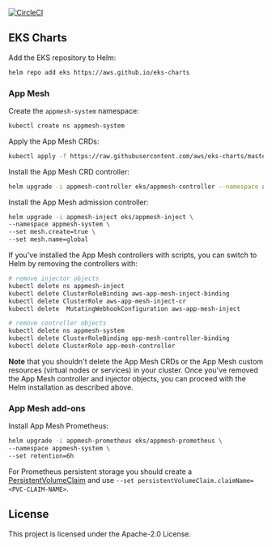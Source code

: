 [![CircleCI](https://circleci.com/gh/aws/eks-charts.svg?style=svg)](https://circleci.com/gh/aws/eks-charts)

## EKS Charts

Add the EKS repository to Helm:

```sh
helm repo add eks https://aws.github.io/eks-charts
```

### App Mesh

Create the `appmesh-system` namespace:

```sh
kubectl create ns appmesh-system
```

Apply the App Mesh CRDs:

```sh
kubectl apply -f https://raw.githubusercontent.com/aws/eks-charts/master/stable/appmesh-controller/crds/crds.yaml
```

Install the App Mesh CRD controller:

```sh
helm upgrade -i appmesh-controller eks/appmesh-controller --namespace appmesh-system
```

Install the App Mesh admission controller:

```sh
helm upgrade -i appmesh-inject eks/appmesh-inject \
--namespace appmesh-system \
--set mesh.create=true \
--set mesh.name=global
```

If you've installed the App Mesh controllers with scripts, you can switch to Helm by
removing the controllers with:
```sh
# remove injector objects
kubectl delete ns appmesh-inject
kubectl delete ClusterRoleBinding aws-app-mesh-inject-binding
kubectl delete ClusterRole aws-app-mesh-inject-cr
kubectl delete  MutatingWebhookConfiguration aws-app-mesh-inject

# remove controller objects
kubectl delete ns appmesh-system
kubectl delete ClusterRoleBinding app-mesh-controller-binding
kubectl delete ClusterRole app-mesh-controller
```

**Note** that you shouldn't delete the App Mesh CRDs or the App Mesh custom resources
(virtual nodes or services) in your cluster.
Once you've removed the App Mesh controller and injector objects,
you can proceed with the Helm installation as described above.

### App Mesh add-ons

Install App Mesh Prometheus:

```sh
helm upgrade -i appmesh-prometheus eks/appmesh-prometheus \
--namespace appmesh-system \
--set retention=6h
```

For Prometheus persistent storage you should create a [PersistentVolumeClaim](https://kubernetes.io/docs/concepts/storage/persistent-volumes/#persistentvolumeclaims)
and use `--set persistentVolumeClaim.claimName=<PVC-CLAIM-NAME>`.

## License

This project is licensed under the Apache-2.0 License.


